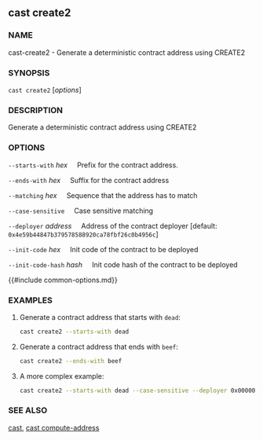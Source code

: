 ## cast create2

### NAME

cast-create2 - Generate a deterministic contract address using CREATE2

### SYNOPSIS

``cast create2`` [*options*]

### DESCRIPTION

Generate a deterministic contract address using CREATE2

### OPTIONS

`--starts-with` *hex*
&nbsp;&nbsp;&nbsp;&nbsp;Prefix for the contract address.

`--ends-with` *hex*
&nbsp;&nbsp;&nbsp;&nbsp;Suffix for the contract address

`--matching` *hex*
&nbsp;&nbsp;&nbsp;&nbsp;Sequence that the address has to match

`--case-sensitive`
&nbsp;&nbsp;&nbsp;&nbsp;Case sensitive matching

`--deployer` *address*
&nbsp;&nbsp;&nbsp;&nbsp;Address of the contract deployer [default: `0x4e59b44847b379578588920ca78fbf26c0b4956c`]

`--init-code` *hex*
&nbsp;&nbsp;&nbsp;&nbsp;Init code of the contract to be deployed

`--init-code-hash` *hash*
&nbsp;&nbsp;&nbsp;&nbsp;Init code hash of the contract to be deployed

{{#include common-options.md}}

### EXAMPLES

1. Generate a contract address that starts with `dead`:
    ```sh
    cast create2 --starts-with dead
    ```
2. Generate a contract address that ends with `beef`:
    ```sh
    cast create2 --ends-with beef
    ```
3. A more complex example:
    ```sh
    cast create2 --starts-with dead --case-sensitive --deployer 0x0000000000FFe8B47B3e2130213B802212439497 --init-code-hash 0x0c591f26891d6443cf08c5be3584c1e6ae10a4c2f07c5c53218741e9755fb9cd
    ```

### SEE ALSO

[cast](./cast.md), [cast compute-address](./cast-compute-address.md)

